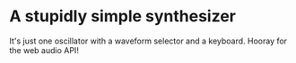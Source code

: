 # A stupidly simple synthesizer

It's just one oscillator with a waveform selector and a keyboard. Hooray for the web audio API!
